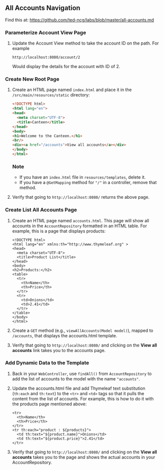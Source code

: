 ## All Accounts Navigation

Find this at: https://github.com/ted-ncg/labs/blob/master/all-accounts.md

### Parameterize Account View Page

1. Update the Account View method to take the account ID on the path. For example

   ```
   http://localhost:8080/account/2
   ```

   Would display the details for the account with ID of 2.

### Create New Root Page

1. Create an HTML page named `index.html` and place it in the `/src/main/resources/static` directory:
    ```html
    <!DOCTYPE html>
    <html lang="en">
    <head>
      <meta charset="UTF-8">
      <title>Canteen</title>
    </head>
    <body>
    <h1>Welcome to the Canteen.</h1>
    <br/>
    <div><a href="/accounts">View all accounts</a></div>
    </body>
    </html>
    ```
   ### Note
   * If you have an `index.html` file in `resources/templates`, delete it.
   * If you have a `@GetMapping` method for `"/"` in a controller, remove that method. 

1. Verify that going to `http://localhost:8080/` returns the above page.

### Create List All Accounts Page

1. Create an HTML page named `accounts.html`.
   This page will show all accounts in the `AccountRepository` formatted in an HTML table. For example, this is a page that displays products:
   ```
   <!DOCTYPE html>
   <html lang="en" xmlns:th="http://www.thymeleaf.org" >
   <head>
     <meta charset="UTF-8">
     <title>Product List</title>
   </head>
   <body>
   <h2>Products:</h2>
   <table>
     <tr>
       <th>Name</th>
       <th>Price</th>
     </tr>
     <tr>
       <td>Onions</td>
       <td>2.41</td>
     </tr>
   </table>
   </body>
   </html>
   ```

1. Create a `GET` method (e.g., `viewAllAccounts(Model model)`), mapped to `/accounts`, that displays the accounts.html template.

1. Verify that going to `http://localhost:8080/` and clicking on the **View all accounts** link takes you to the accounts page.

### Add Dynamic Data to the Template

1. Back in your `WebController`, use `findAll()` from `AccountRepository` to add the list of accounts to the model with the name `"accounts"`.

1. Update the accounts.html file and add Thymeleaf text substitution (`th:each` and `th:text`) to the `<tr>` and `<td>` tags so that it pulls the content from the list of accounts.
   For example, this is how to do it with the products page mentioned above:
   ```
   <tr>
     <th>Name</th>
     <th>Price</th>
   </tr>
   <tr th:each="product : ${products}">
     <td th:text="${product.name}">Onions</td>
     <td th:text="${product.price}">2.41</td>
   </tr>
   ```

1. Verify that going to `http://localhost:8080/` and clicking on the **View all accounts** takes you to the page and shows the actual accounts in your AccountRepository.
